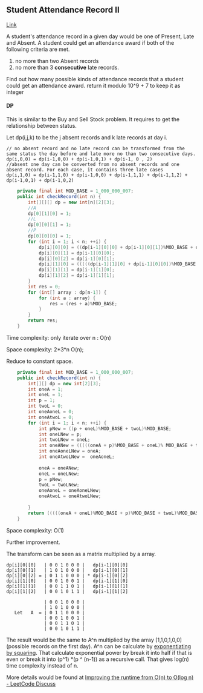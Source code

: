 ## Student Attendance Record II

[Link](https://leetcode.com/problems/student-attendance-record-ii/)

A student's attendance record in a given day would be one of Present, Late and Absent. A student could get an attendance award if both of the following criteria are met.

1. no more than two Absent records
2. no more than 3 **consecutive** late records.

Find out how many possible kinds of attendance records that a student could get an attendance award. return it modulo 10^9 + 7 to keep it as integer

#### DP

This is similar to the Buy and Sell Stock problem. It requires to get the relationship between status.

Let dp(i,j,k) to be the j absent records and k late records at day i. 

```
// no absent record and no late record can be transformed from the same status the day before and late more no than two consecutive days.
dp(i,0,0) = dp(i-1,0,0) + dp(i-1,0,1) + dp(i-1, 0 , 2)
//absent one day can be converted from no absent records and one absent record. For each case, it contains three late cases
dp(i,1,0) = dp(i-1,1,0) + dp(i-1,0,0) + dp(i-1,1,1) + dp(i-1,1,2) + dp(i-1,0,1) + dp(i-1,0,2)
```



```java
    private final int MOD_BASE = 1_000_000_007;
    public int checkRecord(int n) {
        int[][][] dp = new int[n][2][3];
        //A
        dp[0][1][0] = 1;
        //L
        dp[0][0][1] = 1;
        //P
        dp[0][0][0] = 1;
        for (int i = 1; i < n; ++i) {
            dp[i][0][0] = ((dp[i-1][0][0] + dp[i-1][0][1])%MOD_BASE + dp[i-1][0][2])%MOD_BASE;
            dp[i][0][1] = dp[i-1][0][0];
            dp[i][0][2] = dp[i-1][0][1];
            dp[i][1][0] = (((((dp[i-1][1][0] + dp[i-1][0][0])%MOD_BASE + dp[i-1][0][1])% MOD_BASE + dp[i-1][0][2] )% MOD_BASE + dp[i-1][1][1])% MOD_BASE + dp[i-1][1][2])% MOD_BASE;
            dp[i][1][1] = dp[i-1][1][0];
            dp[i][1][2] = dp[i-1][1][1];
        }
        int res = 0;
        for (int[] array : dp[n-1]) {
            for (int a : array) {
                res = (res + a)%MOD_BASE;
            }
        }
        return res;
    }
```

Time complexity:  only iterate over n : O(n)

Space complexity: 2\*3\*n  O(n);

Reduce to constant space.

```java
    private final int MOD_BASE = 1_000_000_007;
    public int checkRecord(int n) {
        int[][] dp = new int[2][3];
        int oneA = 1;
        int oneL = 1;
        int p = 1;
        int twoL = 0;
        int oneAoneL = 0;
        int oneAtwoL = 0;
        for (int i = 1; i < n; ++i) {
            int pNew = ((p + oneL)%MOD_BASE + twoL)%MOD_BASE;
            int oneLNew = p;
            int twoLNew = oneL;
            int oneANew = (((((oneA + p)%MOD_BASE + oneL)% MOD_BASE + twoL)% MOD_BASE + oneAoneL)% MOD_BASE + oneAtwoL)% MOD_BASE;
            int oneAoneLNew = oneA;
            int oneAtwoLNew =  oneAoneL;
            
            oneA = oneANew;
            oneL = oneLNew;
            p = pNew;
            twoL = twoLNew;
            oneAoneL = oneAoneLNew;
            oneAtwoL = oneAtwoLNew;
            
        }
        return (((((oneA + oneL)%MOD_BASE + p)%MOD_BASE + twoL)%MOD_BASE + oneAoneL)%MOD_BASE + oneAtwoL)%MOD_BASE;
    }
```

Space complexity: O(1)

Further improvement.

The transform can be seen as a matrix multiplied by a array.

```
dp[i][0][0]   | 0 0 1 0 0 0 |   dp[i-1][0][0]
dp[i][0][1]   | 1 0 1 0 0 0 |   dp[i-1][0][1]
dp[i][0][2] = | 0 1 1 0 0 0 | * dp[i-1][0][2]
dp[i][1][0]   | 0 0 1 0 0 1 |   dp[i-1][1][0]
dp[i][1][1]   | 0 0 1 1 0 1 |   dp[i-1][1][1]
dp[i][1][2]   | 0 0 1 0 1 1 |   dp[i-1][1][2]
```



```
              | 0 0 1 0 0 0 |
              | 1 0 1 0 0 0 |
   Let   A  = | 0 1 1 0 0 0 |
              | 0 0 1 0 0 1 |
              | 0 0 1 1 0 1 |
              | 0 0 1 0 1 1 |
```

The result would be the same to A^n multiplied by the array [1,1,0,1,0,0] (possible records on the first day). A^n can be calculate by  [exponentiating by squaring](https://en.wikipedia.org/wiki/Exponentiation_by_squaring). That calculate exponential power by break it into half if that is even or break it into (p^1) *(p ^ (n-1)) as a recursive call. That gives log(n) time complexity instead of n. 

More details would be found at [Improving the runtime from O(n) to O(log n) - LeetCode Discuss](https://leetcode.com/problems/student-attendance-record-ii/discuss/101633/Improving-the-runtime-from-O(n)-to-O(log-n))